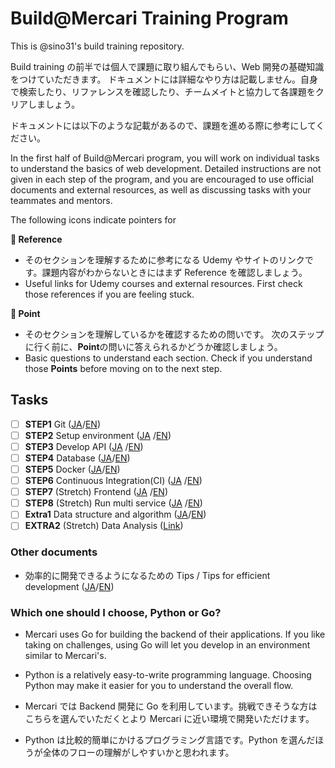 # Build@Mercari Training Program

This is @sino31's build training repository.

Build training の前半では個人で課題に取り組んでもらい、Web 開発の基礎知識をつけていただきます。
ドキュメントには詳細なやり方は記載しません。自身で検索したり、リファレンスを確認したり、チームメイトと協力して各課題をクリアしましょう。

ドキュメントには以下のような記載があるので、課題を進める際に参考にしてください。

In the first half of Build@Mercari program, you will work on individual tasks to understand the basics of web development. Detailed instructions are not given in each step of the program, and you are encouraged to use official documents and external resources, as well as discussing tasks with your teammates and mentors.

The following icons indicate pointers for

**:book: Reference**

-   そのセクションを理解するために参考になる Udemy やサイトのリンクです。課題内容がわからないときにはまず Reference を確認しましょう。
-   Useful links for Udemy courses and external resources. First check those references if you are feeling stuck.

**:beginner: Point**

-   そのセクションを理解しているかを確認するための問いです。 次のステップに行く前に、**Point**の問いに答えられるかどうか確認しましょう。
-   Basic questions to understand each section. Check if you understand those **Points** before moving on to the next step.

## Tasks

-   [ ] **STEP1** Git ([JA](document/01-git.ja.md)/[EN](document/01-git.en.md))
-   [ ] **STEP2** Setup environment ([JA](document/02-local-env.ja.md)
        /[EN](document/02-local-env.en.md))
-   [ ] **STEP3** Develop API ([JA](document/03-api.ja.md)
        /[EN](document/03-api.en.md))
-   [ ] **STEP4** Database ([JA](document/04-database.ja.md)/[EN](document/04-database.en.md))
-   [ ] **STEP5** Docker ([JA](document/05-docker.ja.md)/[EN](document/05-docker.en.md))
-   [ ] **STEP6** Continuous Integration(CI) ([JA](document/06-ci.ja.md)
        /[EN](document/06-ci.en.md))
-   [ ] **STEP7** (Stretch) Frontend ([JA](document/07-frontend.ja.md)
        /[EN](document/07-frontend.en.md))
-   [ ] **STEP8** (Stretch) Run multi service ([JA](document/08-docker-compose.ja.md)
        /[EN](document/08-docker-compose.en.md))
-   [ ] **Extra1** Data structure and algorithm ([JA](document/extra-01-algorithm-and-data-structure.ja.md)/[EN](document%2Fextra-01-algorithm-and-data-structure.en.md))
-   [ ] **EXTRA2** (Stretch) Data Analysis ([Link](document/extra-02-data-analysis.md))

### Other documents

-   効率的に開発できるようになるための Tips / Tips for efficient development ([JA](document/tips.ja.md)/[EN](document/tips.en.md))

### Which one should I choose, Python or Go?

-   Mercari uses Go for building the backend of their applications. If you like taking on challenges, using Go will let you develop in an environment similar to Mercari's.
-   Python is a relatively easy-to-write programming language. Choosing Python may make it easier for you to understand the overall flow.

-   Mercari では Backend 開発に Go を利用しています。挑戦できそうな方はこちらを選んでいただくとより Mercari に近い環境で開発いただけます。
-   Python は比較的簡単にかけるプログラミング言語です。Python を選んだほうが全体のフローの理解がしやすいかと思われます。
